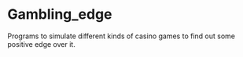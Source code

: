 # Gambling_edge
Programs to simulate different kinds of casino games to find out some positive edge over it.
